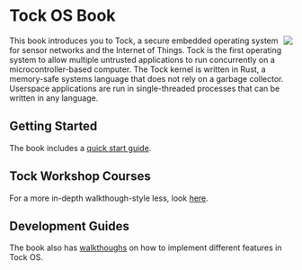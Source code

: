 # Tock OS Book

<img src="../imgs/tock.svg" style="float:right;" />
This book introduces you to Tock, a secure embedded operating system for sensor
networks and the Internet of Things. Tock is the first operating system to allow
multiple untrusted applications to run concurrently on a microcontroller-based
computer. The Tock kernel is written in Rust, a memory-safe systems language
that does not rely on a garbage collector. Userspace applications are run in
single-threaded processes that can be written in any language.

## Getting Started

The book includes a [quick start guide](../getting_started.html).

## Tock Workshop Courses

For a more in-depth walkthough-style less, look [here](../course.html).

## Development Guides

The book also has [walkthoughs](../development/guides.html) on how to implement
different features in Tock OS.

